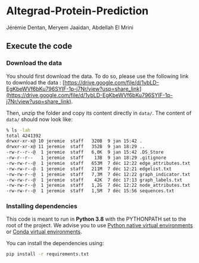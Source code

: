 # Altegrad-Protein-Prediction

Jérémie Dentan, Meryem Jaaidan, Abdellah El Mrini

## Execute the code

### Download the data

You should first download the data. To do so, please use the following link to download the data : [https://drive.google.com/file/d/1ybLD-EgKbeWVf6bKu796SYIF-1p-j7Nr/view?usp=share_link](https://drive.google.com/file/d/1ybLD-EgKbeWVf6bKu796SYIF-1p-j7Nr/view?usp=share_link).

Then, unzip the folder and copy its content directly in `data/`. The content of `data/` should now look like:

```bash
% ls -lah
total 4241392
drwxr-xr-x@ 10 jeremie  staff   320B  9 jan 15:42 .
drwxr-xr-x@ 11 jeremie  staff   352B  9 jan 18:29 ..
-rw-r--r--@  1 jeremie  staff   6,0K  9 jan 15:42 .DS_Store
-rw-r--r--   1 jeremie  staff    13B  9 jan 18:29 .gitignore
-rw-rw-r--@  1 jeremie  staff   653M  7 déc 12:22 edge_attributes.txt
-rw-rw-r--@  1 jeremie  staff   211M  7 déc 12:21 edgelist.txt
-rw-rw-r--@  1 jeremie  staff   7,3M  7 déc 12:22 graph_indicator.txt
-rw-rw-r--@  1 jeremie  staff    42K  7 déc 17:13 graph_labels.txt
-rw-rw-r--@  1 jeremie  staff   1,2G  7 déc 12:22 node_attributes.txt
-rw-rw-r--@  1 jeremie  staff   1,5M  7 déc 15:56 sequences.txt
```

### Installing dependencies

This code is meant to run in **Python 3.8** with the PYTHONPATH set to the root of the project. We advise you to use [Python native virtual environments](https://docs.python.org/3/library/venv.html) or [Conda virtual environments](https://conda.io/projects/conda/en/latest/user-guide/tasks/manage-environments.html).

You can install the dependencies using:

```bash
pip install -r requirements.txt
```
